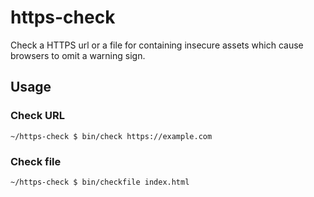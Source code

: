 # https-check

Check a HTTPS url or a file for containing insecure assets which cause browsers to omit a warning sign.

## Usage

### Check URL

`~/https-check $ bin/check https://example.com`

### Check file

`~/https-check $ bin/checkfile index.html`
